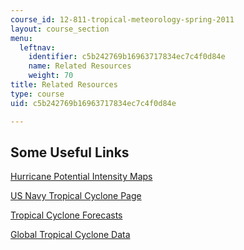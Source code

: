 ```yaml
---
course_id: 12-811-tropical-meteorology-spring-2011
layout: course_section
menu:
  leftnav:
    identifier: c5b242769b16963717834ec7c4f0d84e
    name: Related Resources
    weight: 70
title: Related Resources
type: course
uid: c5b242769b16963717834ec7c4f0d84e

---
```


Some Useful Links
-----------------

[Hurricane Potential Intensity Maps](http://wind.mit.edu/~emanuel/pcmin/hurdes.html)

[US Navy Tropical Cyclone Page](http://www.nrlmry.navy.mil/tc_pages/tc_home.html)

[Tropical Cyclone Forecasts](http://wind.mit.edu/~emanuel/storm.html)

[Global Tropical Cyclone Data](ftp://texmex.mit.edu/pub/emanuel/HURR/tracks/)